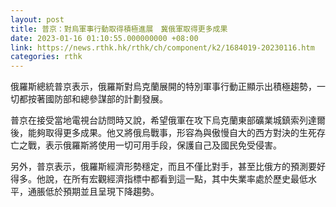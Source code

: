 ```yaml
---
layout: post
title: 普京：對烏軍事行動取得積極進展　冀俄軍取得更多成果
date: 2023-01-16 01:10:55.000000000 +08:00
link: https://news.rthk.hk/rthk/ch/component/k2/1684019-20230116.htm
categories: rthk
---
```


俄羅斯總統普京表示，俄羅斯對烏克蘭展開的特別軍事行動正顯示出積極趨勢，一切都按著國防部和總參謀部的計劃發展。

普京在接受當地電視台訪問時又說，希望俄軍在攻下烏克蘭東部礦業城鎮索列達爾後，能夠取得更多成果。他又將俄烏戰事，形容為與傲慢自大的西方對決的生死存亡之戰，表示俄羅斯將使用一切可用手段，保護自己及國民免受侵害。

另外，普京表示，俄羅斯經濟形勢穩定，而且不僅比對手，甚至比俄方的預測要好得多。他說，在所有宏觀經濟指標中都看到這一點，其中失業率處於歷史最低水平，通脹低於預期並且呈現下降趨勢。
